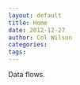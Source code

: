 ```yaml
--- 
layout: default
title: Home
date: 2012-12-27
author: Col Wilson
categories: 
tags:
---
```

Data flows.
